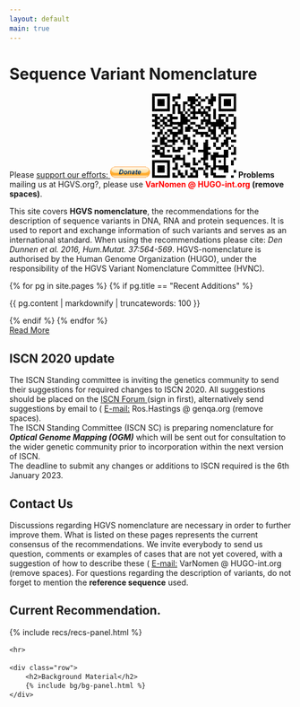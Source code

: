 ```yaml
---
layout: default
main: true
---
```


<div class="jumbotron">
    <div class="container">
        <h1>Sequence Variant Nomenclature</h1>
        <div class="carousel">
            <div>
                <p>
                    Please <a href='https://www.paypal.com/donate/?hosted_button_id=DHJVLF3Z2TA2U' target='\_blank'>support our efforts: <img height='20px' src='/assets/donate.gif'></img></a> <img height='150px' src='/assets/GVdonationQRcode.png'></img> <b>Problems</b> mailing us at HGVS.org?, please use <b><font color="red"> VarNomen @ HUGO-int.org</font> (remove spaces)</b>.
                </p>
            </div>
            <div>
                <p>
                    This site covers <b>HGVS nomenclature</b>, the recommendations for the description of sequence variants in DNA, RNA and protein sequences. It is used to report and exchange information of such variants  and serves as an international standard. When using the recommendations please cite: <i>Den Dunnen et al. 2016, Hum.Mutat. 37:564-569<a href='http://onlinelibrary.wiley.com/doi/10.1002/humu.22981/abstract' target='_blank'></a></i>. HGVS-nomenclature is authorised by the Human Genome Organization (HUGO), under the responsibility of the HGVS Variant Nomenclature Committee (HVNC).
                </p>
            </div>
            <div>
                {% for pg in site.pages %}
                    {% if pg.title == "Recent Additions" %}
                        <p>{{ pg.content | markdownify | truncatewords: 100 }}</p>
                    {% endif %}
                {% endfor %}
                <div>
                    <a href="{{ site.baseurl}}/recent" class="btn btn-md btn-warning pull-right">Read More</a>
                </div>
            </div>
            <div>
                <h2>ISCN 2020 update</h2>
                <p>
                The ISCN Standing committee is inviting the genetics community to send their suggestions for required changes to ISCN 2020. All suggestions should be placed on the <a href='https://iscn.karger.com' target='_blank'>ISCN Forum </a> (sign in first), alternatively send suggestions by email to (<span class="glyphicon glyphicon-envelope"></span> <u>E-mail:</u> Ros.Hastings @ genqa.org (remove spaces). <br>The ISCN Standing Committee (ISCN SC) is preparing nomenclature for <b><i>Optical Genome Mapping (OGM)</i></b> which will be sent out for consultation to the wider genetic community prior to incorporation within the next version of ISCN.<br>The deadline to submit any changes or additions to ISCN required is the 6th January 2023.
                </p>
            </div>
            <div>
                <h2>Contact Us</h2>
                <p>
                Discussions regarding HGVS nomenclature are necessary in order to further improve them. What is listed on these pages represents the current consensus of the recommendations. We invite everybody to send us question, comments or examples of cases that are not yet covered, with a suggestion of how to describe these (<span class="glyphicon glyphicon-envelope"></span> <u>E-mail:</u> VarNomen @ HUGO-int.org (remove spaces). For questions regarding the description of variants, do not forget to mention the <b>reference sequence</b> used.
                </p>
            </div>
        </div>
    </div>
</div>

<div class="container">
    <div class="row">
        <h2>Current Recommendation.</h2>
        {% include recs/recs-panel.html %}
    </div>

    <hr>
    
    <div class="row">
        <h2>Background Material</h2>
        {% include bg/bg-panel.html %}
    </div>

</div>
